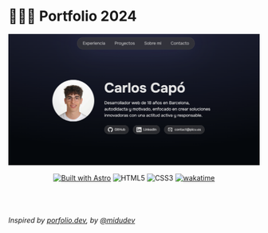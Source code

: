 # 👨🏻‍💻 Portfolio 2024

<div align="center">
  <a href="https://picu.es">
    <img src="./public/favicon/website.png">
  </a>
  <p></p>
</div>

<div align="center">

  [![Built with Astro](https://astro.badg.es/v2/built-with-astro/small.svg)](https://astro.build)
  ![HTML5](https://img.shields.io/badge/html5-%23E34F26.svg?style=for-the-badge&logo=html5&logoColor=white)
  ![CSS3](https://img.shields.io/badge/css3-%231572B6.svg?style=for-the-badge&logo=css3&logoColor=white)
  [![wakatime](https://wakatime.com/badge/user/018d3241-0f81-4d3f-b74f-e65b6da873ea/project/018d4293-a58b-475f-96a7-8e40750f125e.svg?style=for-the-badge)](https://wakatime.com/@Picu)

</div>

<br> <br>

###### Inspired by [porfolio.dev](https://porfolio.dev), by [@midudev](https://github.com/midudev/porfolio.dev)
